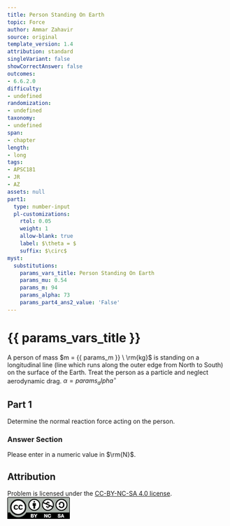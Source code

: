 ```yaml
---
title: Person Standing On Earth
topic: Force
author: Ammar Zahavir
source: original
template_version: 1.4
attribution: standard
singleVariant: false
showCorrectAnswer: false
outcomes:
- 6.6.2.0
difficulty:
- undefined
randomization:
- undefined
taxonomy:
- undefined
span:
- chapter
length:
- long
tags:
- APSC181
- JR
- AZ
assets: null
part1:
  type: number-input
  pl-customizations:
    rtol: 0.05
    weight: 1
    allow-blank: true
    label: $\theta = $
    suffix: $\circ$
myst:
  substitutions:
    params_vars_title: Person Standing On Earth
    params_mu: 0.54
    params_m: 94
    params_alpha: 73
    params_part4_ans2_value: 'False'
---
```

# {{ params_vars_title }}
A person of mass $m = {{ params_m }} \ \rm{kg}$ is standing on a longitudinal line (line which runs along the outer edge from North to South) on the surface of the Earth.
Treat the person as a particle and neglect aerodynamic drag.
$\alpha = {{ params_alpha }}^{\circ}$

## Part 1

Determine the normal reaction force acting on the person.

### Answer Section

Please enter in a numeric value in $\rm{N}$.

## Attribution

Problem is licensed under the [CC-BY-NC-SA 4.0 license](https://creativecommons.org/licenses/by-nc-sa/4.0/).<br> ![The Creative Commons 4.0 license requiring attribution-BY, non-commercial-NC, and share-alike-SA license.](https://raw.githubusercontent.com/firasm/bits/master/by-nc-sa.png)